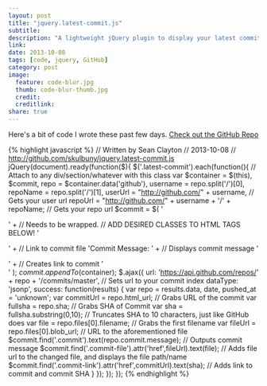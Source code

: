 ```yaml
---
layout: post
title: "jquery.latest-commit.js"
subtitle:
description: "A lightweight jQuery plugin to display your latest commit."
link:
date: 2013-10-08
tags: [code, jquery, GitHub]
category: post
image:
  feature: code-blur.jpg
  thumb: code-blur-thumb.jpg
  credit:
  creditlink:
share: true
---
```


Here's a bit of code I wrote these past few days. [Check out the GitHub Repo](http://github.com/skulbuny/jquery.latest-commit.js)

<!--more-->

{% highlight javascript %}
// Written by Sean Clayton
// 2013-10-08
// http://github.com/skulbuny/jquery.latest-commit.js
jQuery(document).ready(function($){
  $('.latest-commit').each(function(){ // Attach to any div/section/whatever with this class
    var $container = $(this), $commit,
      repo = $container.data('github'),
      username = repo.split('/')[0],
      repoName = repo.split('/')[1],
      userUrl = "http://github.com/" + username, // Gets your user url
      repoUrl = "http://github.com/" + username + '/' + repoName; // Gets your repo url
      $commit = $(
        '<div>' + // Needs to be wrapped.
        // ADD DESIRED CLASSES TO HTML TAGS BELOW!
        '<a class="commit-file" href="#" target="_blank"></a></p>' + // Link to commit file
        '<span>Commit Message: </span><span class="commit"></span>' + // Displays commit message
        '<p><a class="commit-link" href="#" target="_blank"></a></p>' + // Creates link to commit
        '</div>'
      );
    $commit.appendTo($container);
    $.ajax({
      url: 'https://api.github.com/repos/' + repo + '/commits/master', // Sets url to your commit index
      dataType: 'jsonp',
      success: function(results) {
        var repo = results.data, date, pushed_at = 'unknown';
        var commitUrl = repo.html_url; // Grabs URL of the commit
        var fullsha = repo.sha; // Grabs SHA of Commit
        var sha = fullsha.substring(0,10); // Truncates SHA to 10 characters, just like GitHub does
        var file = repo.files[0].filename; // Grabs the first filename
        var fileUrl = repo.files[0].blob_url; // URL to the aforementioned file
        $commit.find('.commit').text(repo.commit.message); // Outputs commit message
        $commit.find('.commit-file').attr('href',fileUrl).text(file); // Adds file url to the changed file, and displays the file path/name
        $commit.find('.commit-link').attr('href',commitUrl).text(sha); // Adds link to commit and commit SHA
      }
    });
  });
});
{% endhighlight %}